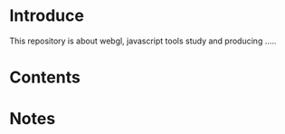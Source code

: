 # Introduce

This repository is about webgl, javascript tools study and producing .....

# Contents

# Notes
